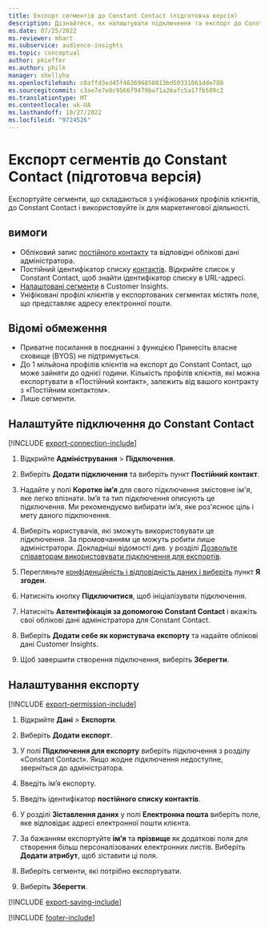 ```yaml
---
title: Експорт сегментів до Constant Contact (підготовча версія)
description: Дізнайтеся, як налаштувати підключення та експорт до Constant Contact.
ms.date: 07/25/2022
ms.reviewer: mhart
ms.subservice: audience-insights
ms.topic: conceptual
author: pkieffer
ms.author: philk
manager: shellyha
ms.openlocfilehash: c0affd3ed45f462696850813bd50331061dde780
ms.sourcegitcommit: c3ae7e7e0c9566f9479ba71a26afc5a17fb589c2
ms.translationtype: MT
ms.contentlocale: uk-UA
ms.lasthandoff: 10/27/2022
ms.locfileid: "9724526"
---
```

# <a name="export-segments-to-constant-contact-preview"></a>Експорт сегментів до Constant Contact (підготовча версія)

Експортуйте сегменти, що складаються з уніфікованих профілів клієнтів, до Constant Contact і використовуйте їх для маркетингової діяльності.

## <a name="prerequisites"></a>вимоги

- Обліковий запис [постійного контакту](https://www.constantcontact.com/account-home) та відповідні облікові дані адміністратора.
- Постійний ідентифікатор списку [контактів](https://app.constantcontact.com/pages/contacts/ui#lists). Відкрийте список у Constant Contact, щоб знайти ідентифікатор списку в URL-адресі.
- [Налаштовані сегменти](segments.md) в Customer Insights.
- Уніфіковані профілі клієнтів у експортованих сегментах містять поле, що представляє адресу електронної пошти.

## <a name="known-limitations"></a>Відомі обмеження

- Приватне посилання в поєднанні з функцією Принесіть власне сховище (BYOS) не підтримується.
- До 1 мільйона профілів клієнтів на експорт до Constant Contact, що може зайняти до однієї години. Кількість профілів клієнтів, які можна експортувати в «Постійний контакт», залежить від вашого контракту з «Постійним контактом».
- Лише сегменти.

## <a name="set-up-connection-to-constant-contact"></a>Налаштуйте підключення до Constant Contact

[!INCLUDE [export-connection-include](includes/export-connection-admn.md)]

1. Відкрийте **Адміністрування** > **Підключення**.

1. Виберіть **Додати підключення** та виберіть пункт **Постійний контакт**.

1. Надайте у полі **Коротке ім’я** для свого підключення змістовне ім'я, яке легко впізнати. Ім’я та тип підключення описують це підключення. Ми рекомендуємо вибирати ім’я, яке роз'яснює ціль і мету даного підключення.

1. Виберіть користувачів, які зможуть використовувати це підключення. За промовчанням це можуть робити лише адміністратори. Докладніші відомості див. у розділі [Дозвольте співавторам використовувати підключення для експортів](connections.md#allow-contributors-to-use-a-connection-for-exports).

1. Перегляньте [конфіденційність і відповідність даних і виберіть](connections.md#data-privacy-and-compliance) пункт **Я згоден**.

1. Натисніть кнопку **Підключитися**, щоб ініціалізувати підключення.

1. Натисніть **Автентифікація за допомогою Constant Contact** і вкажіть свої облікові дані адміністратора для Constant Contact.

1. Виберіть **Додати себе як користувача експорту** та надайте облікові дані Customer Insights.

1. Щоб завершити створення підключення, виберіть **Зберегти**.

## <a name="configure-an-export"></a>Налаштування експорту

[!INCLUDE [export-permission-include](includes/export-permission.md)]

1. Відкрийте **Дані** > **Експорти**.

1. Виберіть **Додати експорт**.

1. У полі **Підключення для експорту** виберіть підключення з розділу «Constant Contact». Якщо жодне підключення недоступне, зверніться до адміністратора.

1. Введіть ім’я експорту.

1. Введіть ідентифікатор **постійного списку контактів**.

1. У розділі **Зіставлення даних** у полі **Електронна пошта** виберіть поле, яке відповідає адресі електронної пошти клієнта.

1. За бажанням експортуйте **ім’я** та **прізвище** як додаткові поля для створення більш персоналізованих електронних листів. Виберіть **Додати атрибут**, щоб зіставити ці поля.

1. Виберіть сегменти, які потрібно експортувати.

1. Виберіть **Зберегти**.

[!INCLUDE [export-saving-include](includes/export-saving.md)]

[!INCLUDE [footer-include](includes/footer-banner.md)]
